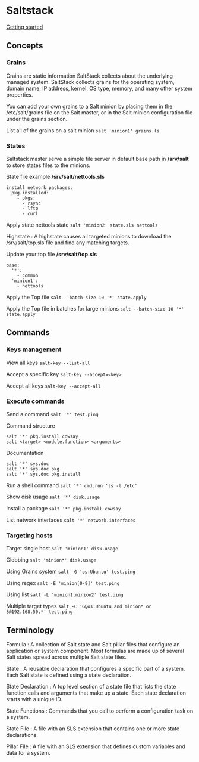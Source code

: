 # Saltstack

[Getting started](https://docs.saltstack.com/en/getstarted/)

## Concepts

### Grains

Grains are static information SaltStack collects about the underlying managed system. SaltStack collects grains for the operating system,
domain name, IP address, kernel, OS type, memory, and many other system properties.

You can add your own grains to a Salt minion by placing them in the /etc/salt/grains file on the Salt master, or in the Salt minion
configuration file under the grains section.

List all of the grains on a salt minion `salt 'minion1' grains.ls`

### States

Saltstack master serve a simple file server in default base path in **/srv/salt** to store states files to the minions.

State file example **/srv/salt/nettools.sls**

```
install_network_packages:
  pkg.installed:
    - pkgs:
      - rsync
      - lftp
      - curl
```

Apply state nettools state `salt 'minion2' state.sls nettools`

Highstate
: A highstate causes all targeted minions to download the /srv/salt/top.sls file and find any matching targets.

Update your top file **/srv/salt/top.sls**

```
base:
  '*':
    - common
  'minion1':
    - nettools
```

Apply the Top file `salt --batch-size 10 '*' state.apply`

Apply the Top file in batches for large minions `salt --batch-size 10 '*' state.apply`

## Commands

### Keys management

View all keys `salt-key --list-all`

Accept a specific key `salt-key --accept=<key>`

Accept all keys `salt-key --accept-all`

### Execute commands

Send a command `salt '*' test.ping`

Command structure

```
salt '*' pkg.install cowsay
salt <target> <module.function> <arguments>
```

Documentation

```
salt '*' sys.doc
salt '*' sys.doc pkg
salt '*' sys.doc pkg.install
```

Run a shell command `salt '*' cmd.run 'ls -l /etc'`

Show disk usage `salt '*' disk.usage`

Install a package `salt '*' pkg.install cowsay`

List network interfaces `salt '*' network.interfaces`

### Targeting hosts

Target single host `salt 'minion1' disk.usage`

Globbing `salt 'minion*' disk.usage`

Using Grains system `salt -G 'os:Ubuntu' test.ping`

Using regex `salt -E 'minion[0-9]' test.ping`

Using list `salt -L 'minion1,minion2' test.ping`

Multiple target types `salt -C 'G@os:Ubuntu and minion* or S@192.168.50.*' test.ping`

## Terminology

Formula
: A collection of Salt state and Salt pillar files that configure an application or system component. Most formulas are made up of several Salt states spread across multiple Salt state files.

State
: A reusable declaration that configures a specific part of a system. Each Salt state is defined using a state declaration.

State Declaration
: A top level section of a state file that lists the state function calls and arguments that make up a state. Each state declaration starts with a unique ID.

State Functions
: Commands that you call to perform a configuration task on a system.

State File
: A file with an SLS extension that contains one or more state declarations.

Pillar File
: A file with an SLS extension that defines custom variables and data for a system.
